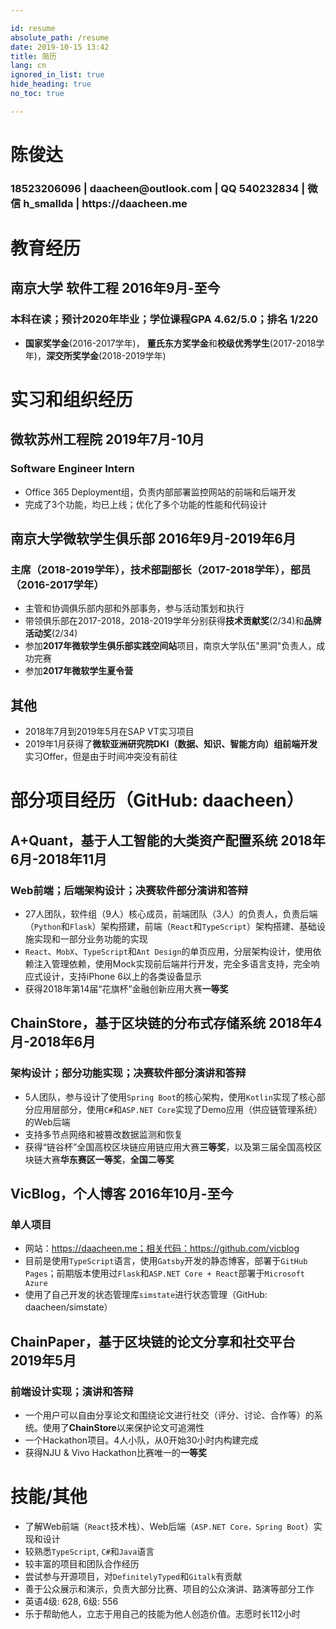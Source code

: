 ```yaml
---

id: resume
absolute_path: /resume
date: 2019-10-15 13:42
title: 简历
lang: cn
ignored_in_list: true
hide_heading: true
no_toc: true

---
```


<resume>

<h1 class="name">
陈俊达
</h1>

<h3 class="contact">18523206096 | daacheen@outlook.com | QQ 540232834 | 微信 h_smallda | https://daacheen.me

</h3>
</div>
</html>

# 教育经历

## <span class="highlight">南京大学 软件工程</span> <span class="right">2016年9月-至今</span>

### 本科在读；预计2020年毕业；学位课程GPA 4.62/5.0；排名 1/220
- **国家奖学金**(2016-2017学年)， **董氏东方奖学金**和**校级优秀学生**(2017-2018学年)，**深交所奖学金**(2018-2019学年)

# 实习和组织经历

## <span class="highlight">微软苏州工程院</span> <span class="right">2019年7月-10月
### Software Engineer Intern

- Office 365 Deployment组，负责内部部署监控网站的前端和后端开发
- 完成了3个功能，均已上线；优化了多个功能的性能和代码设计

## <span class="highlight">南京大学微软学生俱乐部</span> <span class="right">2016年9月-2019年6月</span>
### 主席（2018-2019学年），技术部副部长（2017-2018学年），部员（2016-2017学年）
- 主管和协调俱乐部内部和外部事务，参与活动策划和执行
- 带领俱乐部在2017-2018，2018-2019学年分别获得**技术贡献奖**(2/34)和**品牌活动奖**(2/34)
- 参加**2017年微软学生俱乐部实践空间站**项目，南京大学队伍"黑洞"负责人，成功完赛
- 参加**2017年微软学生夏令营**

## <span class="highlight">其他</span>
- 2018年7月到2019年5月在SAP VT实习项目
- 2019年1月获得了**微软亚洲研究院DKI（数据、知识、智能方向）组前端开发**实习Offer，但是由于时间冲突没有前往

# 部分项目经历（GitHub: daacheen）

## <span class="highlight">A+Quant</span>，基于人工智能的大类资产配置系统 <span class="right">2018年6月-2018年11月</span>
### Web前端；后端架构设计；决赛软件部分演讲和答辩
- 27人团队，软件组（9人）核心成员，前端团队（3人）的负责人，负责后端（`Python`和`Flask`）架构搭建，前端（`React`和`TypeScript`）架构搭建、基础设施实现和一部分业务功能的实现
- `React`、`MobX`、`TypeScript`和`Ant Design`的单页应用，分层架构设计，使用依赖注入管理依赖，使用Mock实现前后端并行开发，完全多语言支持，完全响应式设计，支持iPhone 6以上的各类设备显示
- 获得2018年第14届“花旗杯”金融创新应用大赛**一等奖**

## <span class="highlight">ChainStore</span>，基于区块链的分布式存储系统 <span class="right">2018年4月-2018年6月</span>
### 架构设计；部分功能实现；决赛软件部分演讲和答辩
- 5人团队，参与设计了使用`Spring Boot`的核心架构，使用`Kotlin`实现了核心部分应用层部分，使用`C#`和`ASP.NET Core`实现了Demo应用（供应链管理系统）的Web后端
- 支持多节点网络和被篡改数据监测和恢复
- 获得“链谷杯”全国高校区块链应用链应用大赛**三等奖**，以及第三届全国高校区块链大赛**华东赛区一等奖**，**全国二等奖**

## <span class="highlight">VicBlog</span>，个人博客 <span class="right">2016年10月-至今</span>
### 单人项目
- 网站：https://daacheen.me；相关代码：https://github.com/vicblog
- 目前是使用`TypeScript`语言，使用`Gatsby`开发的静态博客，部署于`GitHub Pages`；前期版本使用过`Flask`和`ASP.NET Core + React`部署于`Microsoft Azure`
- 使用了自己开发的状态管理库`simstate`进行状态管理（GitHub: daacheen/simstate）

## <span class="highlight">ChainPaper</span>，基于区块链的论文分享和社交平台 <span class="right">2019年5月</span>
### 前端设计实现；演讲和答辩
- 一个用户可以自由分享论文和围绕论文进行社交（评分、讨论、合作等）的系统。使用了**ChainStore**以来保护论文可追溯性
- 一个Hackathon项目。4人小队，从0开始30小时内构建完成
- 获得NJU & Vivo Hackathon比赛唯一的**一等奖**

# 技能/其他

- 了解Web前端（`React`技术栈）、Web后端（`ASP.NET Core，Spring Boot`）实现和设计
- 较熟悉`TypeScript`, `C#`和`Java`语言
- 较丰富的项目和团队合作经历
- 尝试参与开源项目，对`DefinitelyTyped`和`Gitalk`有贡献
- 善于公众展示和演示，负责大部分比赛、项目的公众演讲、路演等部分工作
- 英语4级: 628, 6级: 556
- 乐于帮助他人，立志于用自己的技能为他人创造价值。志愿时长112小时

</resume>
